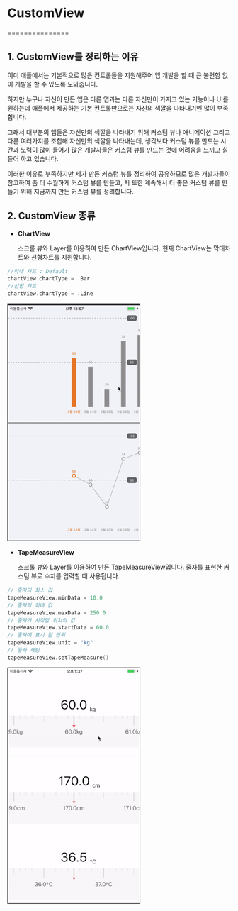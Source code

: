 
# CustomView
===============

## 1. CustomView를 정리하는 이유
이미 애플에서는 기본적으로 많은 컨트롤들을 지원해주어 앱 개발을 할 때 큰 불편함 없이 개발을 할 수 있도록 도와줍니다.

하지만 누구나 자신이 만든 앱은 다른 앱과는 다른 자신만이 가지고 있는 기능이나 UI를 원하는데 애플에서 제공하는 기본 컨트롤만으로는 자신의 색깔을 나타내기엔 많이 부족합니다.

그래서 대부분의 앱들은 자신만의 색깔을 나타내기 위해 커스텀 뷰나 애니메이션 그리고 다른 여러가지를 조합해 자신만의 색깔을 나타내는데, 생각보다 커스텀 뷰를 만드는 시간과 노력이 많이 들어가 많은 개발자들은 커스텀 뷰를 만드는 것에 어려움을 느끼고 힘들어 하고 있습니다.

이러한 이유로 부족하지만 제가 만든 커스텀 뷰를 정리하여 공유하므로 많은 개발자들이 참고하여 좀 더 수월하게 커스텀 뷰를 만들고, 저 또한 계속해서 더 좋은 커스텀 뷰를 만들기 위해 지금까지 만든 커스텀 뷰를 정리합니다.

## 2. CustomView 종류
* **ChartView**

  스크롤 뷰와 Layer를 이용하여 만든 ChartView입니다. 현재 ChartView는 막대차트와 선형차트를 지원합니다.
  
```swift
//막대 차트 : Default
chartView.chartType = .Bar
//선형 차트
chartView.chartType = .Line
```
  <img src="Resource/ChartView.gif" width="300"/>

* **TapeMeasureView**

  스크롤 뷰와 Layer를 이용하여 만든 TapeMeasureView입니다. 줄자를 표현한 커스텀 뷰로 수치를 입력할 때 사용됩니다.
  
```swift
// 줄자의 최소 값
tapeMeasureView.minData = 10.0
// 줄자의 최대 값
tapeMeasureView.maxData = 250.0
// 줄자가 시작할 위치의 값
tapeMeasureView.startData = 60.0
// 줄자에 표시 될 단위
tapeMeasureView.unit = "kg"
// 줄자 세팅
tapeMeasureView.setTapeMeasure()
```
  <img src="Resource/TapeMeasureView.gif" width="300"/>
